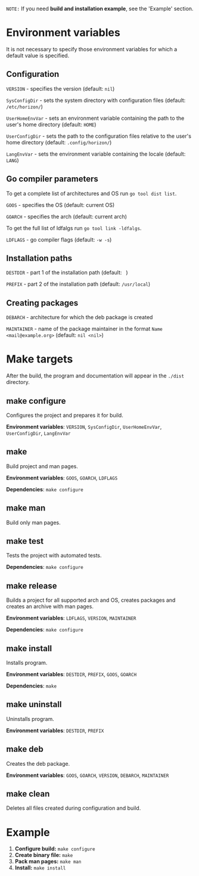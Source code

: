 `NOTE:` If you need **build and installation example**, see the 'Example' section.

# Environment variables
It is not necessary to specify those environment variables for which a default value is specified.

## Configuration
`VERSION` - specifies the version (default: `nil`)

`SysConfigDir` - sets the system directory with configuration files (default: `/etc/horizon/`)

`UserHomeEnvVar` - sets an environment variable containing the path to the user's home directory (default: `HOME`)

`UserConfigDir` - sets the path to the configuration files relative to the user's home directory (default: `.config/horizon/`)

`LangEnvVar` - sets the environment variable containing the locale (default: `LANG`)

## Go compiler parameters
To get a complete list of architectures and OS run `go tool dist list`.

`GOOS` - specifies the OS (default: current OS)

`GOARCH` - specifies the arch (default: current arch)

To get the full list of ldfalgs run `go tool link -ldfalgs`.

`LDFLAGS` - go compiler flags (default: `-w -s`)

## Installation paths
`DESTDIR` - part 1 of the installation path (default: ` `)

`PREFIX` - part 2 of the installation path (default: `/usr/local`)

## Creating packages
`DEBARCH` - architecture for which the deb package is created

`MAINTAINER` - name of the package maintainer in the format `Name <mail@example.org>` (default: `nil <nil>`)


# Make targets
After the build, the program and documentation will appear in the `./dist` directory.

## make configure
Configures the project and prepares it for build.

**Environment variables**: `VERSION`, `SysConfigDir`, `UserHomeEnvVar`, `UserConfigDir`, `LangEnvVar`

## make
Build project and man pages.

**Environment variables**: `GOOS`, `GOARCH`, `LDFLAGS`

**Dependencies**: `make configure`

## make man
Build only man pages.

## make test
Tests the project with automated tests.

**Dependencies**: `make configure`

## make release
Builds a project for all supported arch and OS, creates packages and creates an archive with man pages.

**Environment variables**: `LDFLAGS`, `VERSION`, `MAINTAINER`

**Dependencies**: `make configure`

## make install
Installs program.

**Environment variables**: `DESTDIR`, `PREFIX`, `GOOS`, `GOARCH`

**Dependencies**: `make`

## make uninstall
Uninstalls program.

**Environment variables**: `DESTDIR`, `PREFIX`

## make deb
Creates the deb package.

**Environment variables**: `GOOS`, `GOARCH`, `VERSION`, `DEBARCH`, `MAINTAINER`

## make clean
Deletes all files created during configuration and build.

# Example
1. **Configure build:** `make configure`
2. **Create binary file:** `make`
3. **Pack man pages:** `make man`
4. **Install:** `make install`
